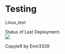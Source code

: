 # Testing
Linux_test

Status of Last Deployment:<br>
<img src="http://github.com/Emir3339/Testing//workflows/deploy to Linux via SSH/badge.svg?branch=main"><br>


Copyleft by Emir3339
